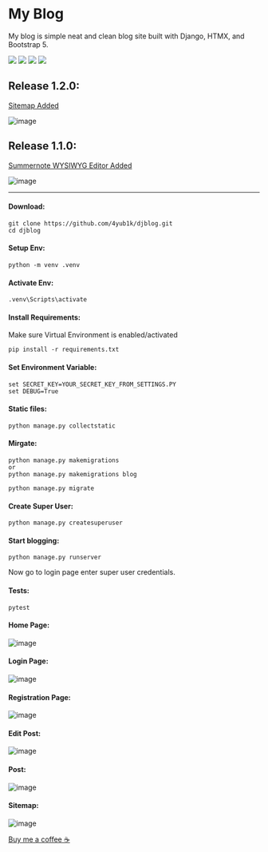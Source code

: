 # My Blog

My blog is simple neat and clean blog site built with Django, HTMX, and Bootstrap 5.

![](https://img.shields.io/badge/Django-4.1.6-green)
![](https://img.shields.io/badge/Python-3.11.1-lightgreen)
![](https://github.com/4yub1k/djblog/actions/workflows/myBlog.yml/badge.svg)
![](https://img.shields.io/badge/Release-0.0.3-orange)

## Release 1.2.0:
  [Sitemap Added](#sitemap)
  
![image](https://user-images.githubusercontent.com/45902447/218271793-7722c165-b2b6-45af-8045-13cf3c73f3ad.png)

## Release 1.1.0:
  [Summernote WYSIWYG Editor Added](#edit-post)
  
![image](https://user-images.githubusercontent.com/45902447/218198174-d13d5e76-1dd4-448d-b868-88779e9cae82.png)

<hr>

#### Download:
```
git clone https://github.com/4yub1k/djblog.git
cd djblog
```

#### Setup Env:
```
python -m venv .venv
```
#### Activate Env:
```
.venv\Scripts\activate
```

#### Install Requirements:
Make sure Virtual Environment is enabled/activated
```
pip install -r requirements.txt
```

#### Set Environment Variable:
```
set SECRET_KEY=YOUR_SECRET_KEY_FROM_SETTINGS.PY
set DEBUG=True
```

#### Static files:
```
python manage.py collectstatic
```

#### Mirgate:
```
python manage.py makemigrations
or
python manage.py makemigrations blog

python manage.py migrate
```

#### Create Super User:
```
python manage.py createsuperuser
```

#### Start blogging:
```
python manage.py runserver
```
Now go to login page enter super user credentials.

#### Tests:
```
pytest
```
#### Home Page:
![image](https://user-images.githubusercontent.com/45902447/218100011-89e5be96-af6c-45c1-8ec9-f9bf30f96bc8.png)

#### Login Page:
![image](https://user-images.githubusercontent.com/45902447/218100144-c4f2c029-4574-41f4-98ea-049d411ec16b.png)

#### Registration Page:
![image](https://user-images.githubusercontent.com/45902447/218100250-40e72d8a-c679-480c-b34f-4f353e5b29d3.png)

#### Edit Post:
![image](https://user-images.githubusercontent.com/45902447/218264080-9e966f87-d18a-4852-bfa3-967a3c7bec32.png)

#### Post:
![image](https://user-images.githubusercontent.com/45902447/218100563-d6e0e92d-a264-4ca8-bbca-4281247c6fac.png)

#### Sitemap:
![image](https://user-images.githubusercontent.com/45902447/218271824-62fdec95-d655-46b4-a86b-bfd09a3f2695.png)

<p>
  <a href="https://www.buymeacoffee.com/4yub1k" target="_blank">
    Buy me a coffee ☕️
  </a>
</p>
